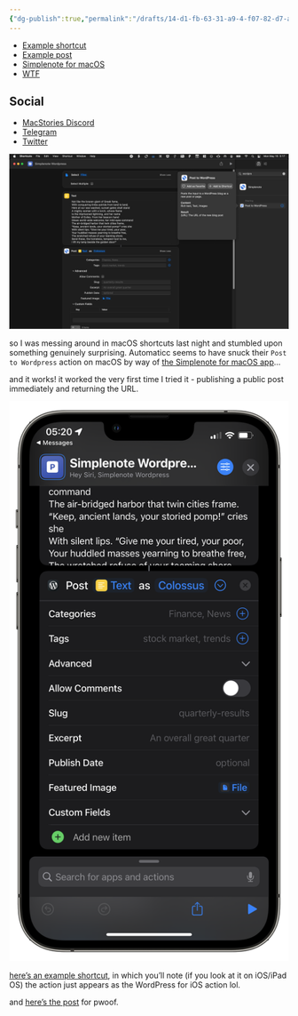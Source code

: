 ```yaml
---
{"dg-publish":true,"permalink":"/drafts/14-d1-fb-63-31-a9-4-f07-82-d7-a8-a1-b4-db-9579/","dgHomeLink":true,"dgPassFrontmatter":false}
---
```


- [Example shortcut](https://www.icloud.com/shortcuts/4dcf5371a0854209b3763d0c3e64f3e3)
- [Example post](https://neoyokel.wordpress.com/2022/05/16/colossus/)
- [Simplenote for macOS](https://apps.apple.com/us/app/simplenote-notes-and-memos/id692867256)
- [WTF](https://davidblue.wtf/drafts/14D1FB63-31A9-4F07-82D7-A8A1B4DB9579.html)

## Social

- [MacStories Discord](https://discord.com/channels/836622115435184162/837345707395907635/975807872623575070)
- [Telegram](https://t.me/extratone/11531)
- [Twitter](https://twitter.com/NeoYokel/status/1526250940596211714)

![macOS Shortcut](https://github.com/extratone/upgit/blob/main/images/FDC698C6-1C7A-43AE-9FDF-11B1EE4D121C.png?raw=true)

so I was messing around in macOS shortcuts last night and stumbled upon something genuinely surprising. Automaticc seems to have snuck their `Post to Wordpress` action on macOS by way of [the Simplenote for macOS app](https://apps.apple.com/us/app/simplenote-notes-and-memos/id692867256)...

and it works! it worked the very first time I tried it - publishing a public post immediately and returning the URL. 

![Example Shortcut from iOS](https://github.com/extratone/upgit/blob/main/images/0E417A76-61E1-4EE2-A1E1-4F90F8C80CCD.png?raw=true)

[here’s an example shortcut](https://www.icloud.com/shortcuts/4dcf5371a0854209b3763d0c3e64f3e3), in which you’ll note (if you look at it on iOS/iPad OS) the action just appears as the WordPress for iOS action lol.

and [here’s the post](https://neoyokel.wordpress.com/2022/05/16/colossus/) for pwoof.